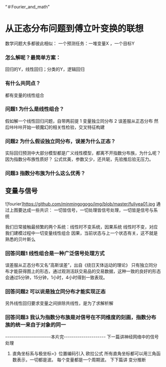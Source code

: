 “＃Fourier_and_math”
# 从正态分布问题到傅立叶变换的联想

数学问题大多都彼此相似：
    一个预测任务：一堆变量X ，一个目标Y
### 怎么解呢？最简单方案：
回归的Y，线性回归；分类的Y，逻辑回归
### 有什么共同点？
都有变量的线性组合
### 问题1 为什么是线性组合？

假如解一个线性回归问题，自带两前提
1 变量独立同分布 2 误差服从正态分布
然后咔咔咔开始一顿魔幻的相关性检验，交叉特征构建
### 问题2 为什么假设独立同分布，误差为什么正态？

实际回归预测中大部分模型都是广义线性模型，都离不开指数分布族，为什么呢？
因为指数分布族性质好？
公式优美，参数又少，还共轭，先验推后验无压力。
### 问题3 指数分布族为什么这么优秀？



## 变量与信号
![fourier]https://github.com/minmingogogo/img/blob/master/fuliyea01.jpg
通过上图要达成一些共识：
一切皆信号，一切处理皆信号处理，一切皆是信号与系统

我们日常接触最频繁的两个系统：线性时不变系统，因果系统
线性时不变，对应我们建模过程中一切变量线性组合
因果，当前状态与上一个状态有关，这不就是熟悉的贝叶斯么
### 回答问题1 线性组合是一种广泛信号处理方式

误差服从正态分布又名“高斯误差”，出自《绕日天体运动的理论》
只有独立同分布才能获得图上的形态，通过观测活跃交易品的交易数据，这种一致的良好的形态会通过5分钟，15分钟，1小时，4小时得到一致表现。
### 回答问题2 可以说是独立同分布才能实现正态
另外线性回归要求变量之间排除共线性，是为了求解析解

### 回答问题3 我认为指数分布族是对信号在不同维度的刻画，指数分布族的统一来自于对象的同一

-----------------------本片完---------------------
下一篇讲神经网络中的信号处理
1. 直角坐标系与极坐标=》位置编码引入
欧拉公式
所有直角坐标都可以用三角函数表示，一切都是波。
每个变量都是一个周期波。
下下篇讲 变分推断







